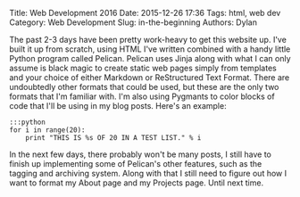 Title: Web Development 2016
Date: 2015-12-26 17:36
Tags: html, web dev
Category: Web Development
Slug: in-the-beginning
Authors: Dylan

The past 2-3 days have been pretty work-heavy to get this website up. I've built it up from scratch, 
using HTML I've written combined with a handy little Python program called Pelican. Pelican uses Jinja along
with what I can only assume is black magic to create static web pages simply from templates and your choice
of either Markdown or ReStructured Text Format. There are undoubtedly other formats that could be used, but 
these are the only two formats that I'm familiar with. I'm also using Pygmants to color blocks of code that
I'll be using in my blog posts. Here's an example:

	:::python
	for i in range(20):
		print "THIS IS %s OF 20 IN A TEST LIST." % i

In the next few days, there probably won't be many posts, I still have to finish up implementing some of
Pelican's other features, such as the tagging and archiving system. Along with that I still need to figure out
how I want to format my About page and my Projects page. Until next time.
